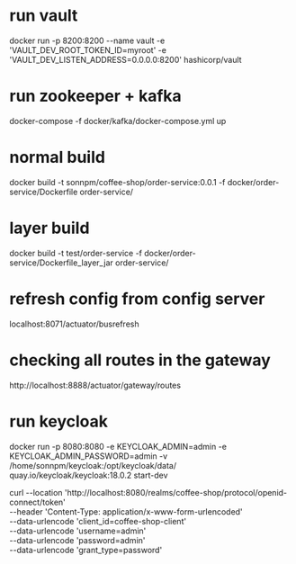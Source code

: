 
# run vault
docker run -p 8200:8200 --name vault -e 'VAULT_DEV_ROOT_TOKEN_ID=myroot' -e 'VAULT_DEV_LISTEN_ADDRESS=0.0.0.0:8200' hashicorp/vault

# run zookeeper + kafka
docker-compose -f docker/kafka/docker-compose.yml up

# normal build 
docker build -t sonnpm/coffee-shop/order-service:0.0.1 -f docker/order-service/Dockerfile order-service/

# layer build
docker build -t test/order-service -f docker/order-service/Dockerfile_layer_jar order-service/

# refresh config from config server
localhost:8071/actuator/busrefresh

# checking all routes in the gateway
http://localhost:8888/actuator/gateway/routes

# run keycloak
docker run -p 8080:8080 -e KEYCLOAK_ADMIN=admin -e KEYCLOAK_ADMIN_PASSWORD=admin -v /home/sonnpm/keycloak:/opt/keycloak/data/ quay.io/keycloak/keycloak:18.0.2 start-dev

curl --location 'http://localhost:8080/realms/coffee-shop/protocol/openid-connect/token' \
--header 'Content-Type: application/x-www-form-urlencoded' \
--data-urlencode 'client_id=coffee-shop-client' \
--data-urlencode 'username=admin' \
--data-urlencode 'password=admin' \
--data-urlencode 'grant_type=password'